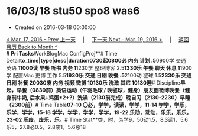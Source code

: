 # 16/03/18 stu50 spo8 was6

* Created on 2016-03-18 00:00:00

[&lt; Mar. 17, 2016 - Prev 上一天](d17.md)     \|     [下一天 Next - Mar. 19, 2016 &gt;](d19.md)     \|     [返回月历 Back to Month ^](index.md)   
**\# Pri Tasks**WorkBlogMac ConfigProj**\# Time Detail**to\_time\|type\|desc\|duration0730起0800必 内务 计划 .5**0900学 交通 英语 1**1000读 早餐 听书 内务 1**1230学 整理博客 2.5**1330乐 午餐 聊天 休息 1**1900学 配置Mac 更博 工作 5.5**1930乐 交通 日剧 晚餐 .5**2100动 毽球 1.5**2330乐 交通 日剧 补餐 20030废 内务 视频 微博 10130乐 洗漱 其它 10130睡**\# Discipline**早起，早餐（0830前）英语运动（午羽毛球 / 晚毽球，健身）朋友圈微博晚餐（健身前牛奶, 后水果+鸡蛋\*2+?）洗澡（2130前完成）晚自习（2130-2230）早睡（2300前）**\# Time Table**07-10 〇必，学学，读读，学学，11-14 学学，学乐，乐学，学学，15-18 学学，学学，学学，学学，19-22 乐动，动动，乐乐，乐乐，23-02 乐废，废乐，乐。**\# Time Stat**类，时，%学9，50动1.5，8.3读1，5.6乐5，27.8必0.5，2.8废1，5.6总18

